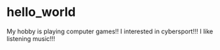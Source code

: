 # hello_world
My hobby is playing computer games!!
I interested in cybersport!!!
I like listening music!!!
